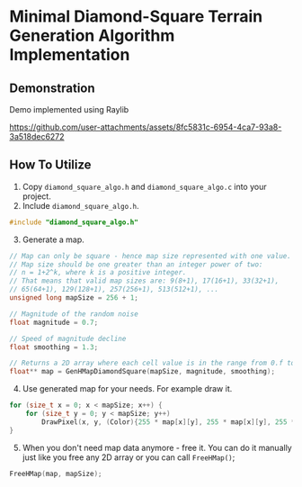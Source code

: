 
# Minimal Diamond-Square Terrain Generation Algorithm Implementation

## Demonstration
Demo implemented using Raylib

https://github.com/user-attachments/assets/8fc5831c-6954-4ca7-93a8-3a518dec6272



## How To Utilize

1. Copy `diamond_square_algo.h` and `diamond_square_algo.c` into your project.
2. Include `diamond_square_algo.h`.

```c
#include "diamond_square_algo.h"
```

3. Generate a map.

```c
// Map can only be square - hence map size represented with one value.
// Map size should be one greater than an integer power of two: 
// n = 1+2^k, where k is a positive integer.
// That means that valid map sizes are: 9(8+1), 17(16+1), 33(32+1), 
// 65(64+1), 129(128+1), 257(256+1), 513(512+1), ...
unsigned long mapSize = 256 + 1;

// Magnitude of the random noise
float magnitude = 0.7;

// Speed of magnitude decline
float smoothing = 1.3;

// Returns a 2D array where each cell value is in the range from 0.f to 1.f
float** map = GenHMapDiamondSquare(mapSize, magnitude, smoothing);
```

4. Use generated map for your needs. For example draw it.

```c
for (size_t x = 0; x < mapSize; x++) {
    for (size_t y = 0; y < mapSize; y++)
        DrawPixel(x, y, (Color){255 * map[x][y], 255 * map[x][y], 255 * map[x][y], 255});
}
```

5. When you don't need map data anymore - free it. You can do it manually just like you free any 2D array or you can call `FreeHMap()`;

```c
FreeHMap(map, mapSize);
```


